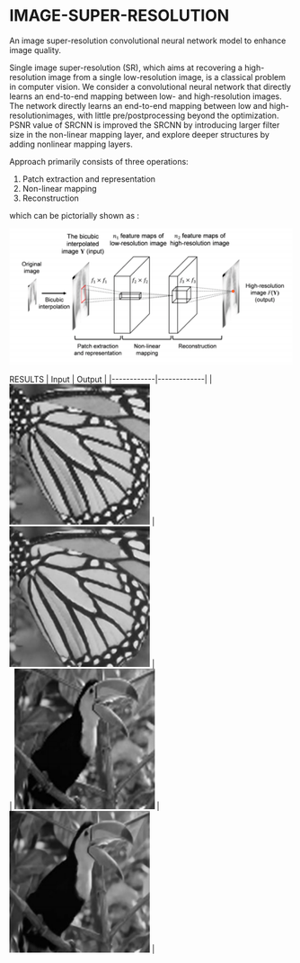 # IMAGE-SUPER-RESOLUTION
An image super-resolution convolutional neural network model to enhance image quality.

Single image super-resolution (SR), which aims at recovering a high-resolution image from a single low-resolution image, is a classical problem in computer vision.
We consider a convolutional neural network that directly learns an end-to-end mapping between low- and high-resolution images. <br /> 
The network directly learns an end-to-end mapping between low and high-resolutionimages, with little pre/postprocessing beyond the optimization. 
PSNR value of SRCNN is improved the SRCNN by introducing larger filter size in the non-linear mapping layer, and explore deeper structures by adding nonlinear mapping layers.

Approach primarily consists of three operations:

1. Patch extraction and representation
2. Non-linear mapping
3. Reconstruction

which can be pictorially shown as : <br/>

 <img src="https://github.com/Harnoor7/IMAGE-SUPER-RESOLUTION/blob/master/Videos/approach.png">
<br/>

RESULTS
| Input      | Output      |
|------------|-------------|
| <img src="https://github.com/Harnoor7/IMAGE-SUPER-RESOLUTION/blob/master/Videos/input.png" width="250"> | <img src="https://github.com/Harnoor7/IMAGE-SUPER-RESOLUTION/blob/master/Videos/output.png" width="250"> | <br/>
| <img src="https://github.com/Harnoor7/IMAGE-SUPER-RESOLUTION/blob/master/Videos/input1.png" width="250"> | <img src="https://github.com/Harnoor7/IMAGE-SUPER-RESOLUTION/blob/master/Videos/ouput1.png" width="250"> |

